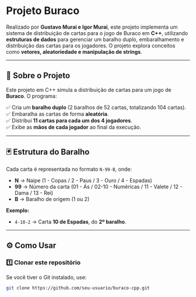 # **Projeto Buraco**  
Realizado por **Gustavo Murai e Igor Murai**, este projeto implementa um sistema de distribuição de cartas para o jogo de Buraco em **C++**, utilizando **estruturas de dados** para gerenciar um baralho duplo, embaralhamento e distribuição das cartas para os jogadores. O projeto explora conceitos como **vetores, aleatoriedade e manipulação de strings**.  

---

## **📌 Sobre o Projeto**  
Este projeto em C++ simula a distribuição de cartas para um jogo de **Buraco**. O programa:  

✅ Cria um **baralho duplo** (2 baralhos de 52 cartas, totalizando 104 cartas).  
✅ Embaralha as cartas de forma **aleatória**.  
✅ Distribui **11 cartas para cada um dos 4 jogadores**.  
✅ Exibe as **mãos de cada jogador** ao final da execução.  

---

## **🃏 Estrutura do Baralho**  
Cada carta é representada no formato `N-99-B`, onde:  

- **N** → Naipe (1 - Copas / 2 - Paus / 3 - Ouro / 4 - Espadas)  
- **99** → Número da carta (01 - Ás / 02-10 - Numéricas / 11 - Valete / 12 - Dama / 13 - Rei)  
- **B** → Baralho de origem (1 ou 2)  

**Exemplo:**  
- `4-10-2` → Carta **10 de Espadas**, do **2º baralho**.  

---

## **⚙️ Como Usar**  

### **1️⃣ Clonar este repositório**
Se você tiver o Git instalado, use:  
```sh
git clone https://github.com/seu-usuario/buraco-cpp.git


